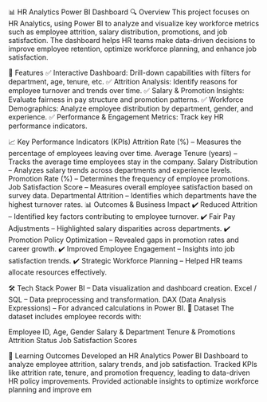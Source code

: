 📊 HR Analytics Power BI Dashboard
🔍 Overview
This project focuses on HR Analytics, using Power BI to analyze and visualize key workforce metrics such as employee attrition, salary distribution, promotions, and job satisfaction. The dashboard helps HR teams make data-driven decisions to improve employee retention, optimize workforce planning, and enhance job satisfaction.

🚀 Features
✅ Interactive Dashboard: Drill-down capabilities with filters for department, age, tenure, etc.
✅ Attrition Analysis: Identify reasons for employee turnover and trends over time.
✅ Salary & Promotion Insights: Evaluate fairness in pay structure and promotion patterns.
✅ Workforce Demographics: Analyze employee distribution by department, gender, and experience.
✅ Performance & Engagement Metrics: Track key HR performance indicators.

📈 Key Performance Indicators (KPIs)
Attrition Rate (%) – Measures the percentage of employees leaving over time.
Average Tenure (years) – Tracks the average time employees stay in the company.
Salary Distribution – Analyzes salary trends across departments and experience levels.
Promotion Rate (%) – Determines the frequency of employee promotions.
Job Satisfaction Score – Measures overall employee satisfaction based on survey data.
Departmental Attrition – Identifies which departments have the highest turnover rates.
📊 Outcomes & Business Impact
✔️ Reduced Attrition – Identified key factors contributing to employee turnover.
✔️ Fair Pay Adjustments – Highlighted salary disparities across departments.
✔️ Promotion Policy Optimization – Revealed gaps in promotion rates and career growth.
✔️ Improved Employee Engagement – Insights into job satisfaction trends.
✔️ Strategic Workforce Planning – Helped HR teams allocate resources effectively.

🛠 Tech Stack
Power BI – Data visualization and dashboard creation.
Excel / SQL – Data preprocessing and transformation.
DAX (Data Analysis Expressions) – For advanced calculations in Power BI.
📂 Dataset
The dataset includes employee records with:

Employee ID, Age, Gender
Salary & Department
Tenure & Promotions
Attrition Status
Job Satisfaction Scores

🌟 Learning Outcomes
Developed an HR Analytics Power BI Dashboard to analyze employee attrition, salary trends, and job satisfaction.
Tracked KPIs like attrition rate, tenure, and promotion frequency, leading to data-driven HR policy improvements.
Provided actionable insights to optimize workforce planning and improve em
